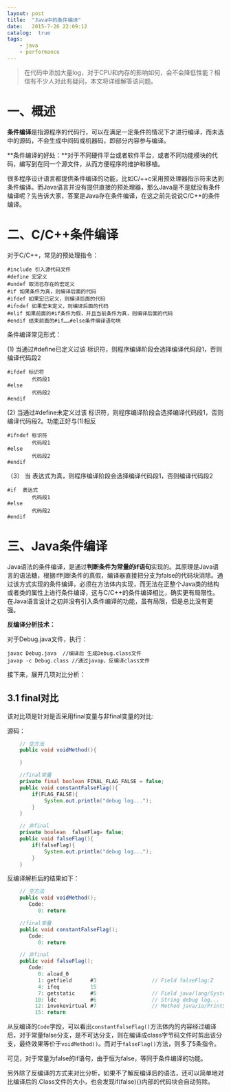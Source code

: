 ```yaml
---
layout: post
title:  "Java中的条件编译"
date:   2015-7-26 22:09:12
catalog:  true
tags:
    - java
    - performance
---
```



> 在代码中添加大量log，对于CPU和内存的影响如何，会不会降低性能？相信有不少人对此有疑问，本文将详细解答该问题。

# 一、概述

**条件编译**是指源程序的代码行，可以在满足一定条件的情况下才进行编译，而未选中的源码，不会生成中间码或机器码，即部分内容参与编译。

**条件编译的好处：**对于不同硬件平台或者软件平台，或者不同功能模块的代码，编写到在同一个源文件，从而方便程序的维护和移植。

很多程序设计语言都提供条件编译的功能，比如C/++c采用预处理器指示符来达到条件编译。而Java语言并没有提供直接的预处理器，那么Java是不是就没有条件编译呢？先告诉大家，答案是Java存在条件编译，在这之前先说说C/C++的条件编译。

# 二、C/C++条件编译

对于C/C++，常见的预处理指令：

    #include 引入源代码文件
    #define 宏定义
    #undef 取消已存在的宏定义
    #if 如果条件为真，则编译后面的代码
    #ifdef 如果宏已定义，则编译后面的代码
    #ifndef 如果宏未定义，则编译后面的代码
    #elif 如果前面的#if条件为假，并且当前条件为真，则编译后面的代码
    #endif 结束前面的#if……#else条件编译语句块

条件编译常见形式：

(1) 当通过#define已定义过该 标识符，则程序编译阶段会选择编译代码段1，否则编译代码段2

    #ifdef 标识符
            代码段1
    #else
            代码段2
    #endif

(2) 当通过#define未定义过该 标识符，则程序编译阶段会选择编译代码段1，否则编译代码段2。功能正好与(1)相反

    #ifndef 标识符
            代码段1
    #else
            代码段2
    #endif

（3） 当 表达式为真，则程序编译阶段会选择编译代码段1，否则编译代码段2

    #if  表达式
            代码段1
    #else
            代码段2
    #endif

# 三、Java条件编译

Java语法的条件编译，是通过**判断条件为常量的if语句**实现的。其原理是Java语言的语法糖，根据if判断条件的真假，编译器直接把分支为false的代码块消除。通过该方式实现的条件编译，必须在方法体内实现，而无法在正整个Java类的结构或者类的属性上进行条件编译，这与C/C++的条件编译相比，确实更有局限性。在Java语言设计之初并没有引入条件编译的功能，虽有局限，但是总比没有更强。


**反编译分析技术：**

对于Debug.java文件，执行：

    javac Debug.java  //编译后 生成Debug.class文件
    javap -c Debug.class //通过javap，反编译class文件

接下来，展开几项对比分析：

## 3.1 final对比

该对比项是针对是否采用final变量与非final变量的对比:


源码：

```java
    // 空方法
    public void voidMethod(){

    }

    //final常量
    private final boolean FINAL_FLAG_FALSE = false;
    public void constantFalseFlag(){
        if(FLAG_FALSE){
            System.out.println("debug log...");
        }
    }

    // 非final
    private boolean  falseFlag= false;
    public void falseFlag(){
        if(falseFlag){
            System.out.println("debug log...");
        }
    }
```

反编译解析后的结果如下：

```java
    // 空方法
    public void voidMethod();
       Code:
          0: return

    //final常量
    public void constantFalseFlag();
       Code:
          0: return

    // 非final
    public void falseFlag();
       Code:
          0: aload_0
          1: getfield      #3                  // Field falseFlag:Z
          4: ifeq          15
          7: getstatic     #5                  // Field java/lang/System.out:Ljava/io/PrintStream;
         10: ldc           #6                  // String debug log...
         12: invokevirtual #7                  // Method java/io/PrintStream.println:(Ljava/lang/String;)V
         15: return
```

从反编译的`Code`字段，可以看出`constantFalseFlag()`方法体内的内容经过编译后，对于常量false分支，是不可达分支，则在编译成class字节码文件时剪出该分支，最终效果等价于`voidMethod()`。而对于`falseFlag()`方法，则多了5条指令。

可见，对于常量为false的if语句，由于恒为false，等同于条件编译的功能。

另外除了反编译的方式来对比分析，如果不了解反编译后的语法，还可以简单地对比编译后的.Class文件的大小，也会发现if(false){}内部的代码块会自动剪除。
